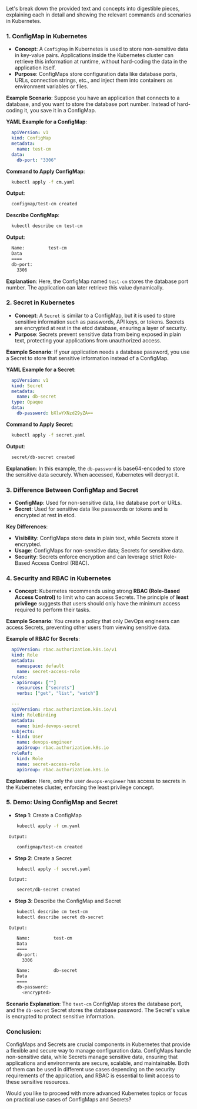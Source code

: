 Let's break down the provided text and concepts into digestible pieces, explaining each in detail and showing the relevant commands and scenarios in Kubernetes.

### 1. **ConfigMap in Kubernetes**
   - **Concept**: A `ConfigMap` in Kubernetes is used to store non-sensitive data in key-value pairs. Applications inside the Kubernetes cluster can retrieve this information at runtime, without hard-coding the data in the application itself.
   - **Purpose**: ConfigMaps store configuration data like database ports, URLs, connection strings, etc., and inject them into containers as environment variables or files.

   **Example Scenario**: Suppose you have an application that connects to a database, and you want to store the database port number. Instead of hard-coding it, you save it in a ConfigMap.
   
   **YAML Example for a ConfigMap**:
 ```yaml
   apiVersion: v1
   kind: ConfigMap
   metadata:
     name: test-cm
   data:
     db-port: "3306"
 ```

   **Command to Apply ConfigMap**:
 ```bash
   kubectl apply -f cm.yaml
 ```

   **Output**:
 ```bash
   configmap/test-cm created
 ```

   **Describe ConfigMap**:
 ```bash
   kubectl describe cm test-cm
 ```

   **Output**:
 ```bash
   Name:         test-cm
   Data
   ====
   db-port:
     3306
 ```

   **Explanation**: Here, the ConfigMap named `test-cm` stores the database port number. The application can later retrieve this value dynamically.

### 2. **Secret in Kubernetes**
   - **Concept**: A `Secret` is similar to a ConfigMap, but it is used to store sensitive information such as passwords, API keys, or tokens. Secrets are encrypted at rest in the etcd database, ensuring a layer of security.
   - **Purpose**: Secrets prevent sensitive data from being exposed in plain text, protecting your applications from unauthorized access.

   **Example Scenario**: If your application needs a database password, you use a Secret to store that sensitive information instead of a ConfigMap.

   **YAML Example for a Secret**:
 ```yaml
   apiVersion: v1
   kind: Secret
   metadata:
     name: db-secret
   type: Opaque
   data:
     db-password: bXlwYXNzd29yZA==
 ```

   **Command to Apply Secret**:
 ```bash
   kubectl apply -f secret.yaml
 ```

   **Output**:
 ```bash
   secret/db-secret created
 ```

   **Explanation**: In this example, the `db-password` is base64-encoded to store the sensitive data securely. When accessed, Kubernetes will decrypt it.

### 3. **Difference Between ConfigMap and Secret**
   - **ConfigMap**: Used for non-sensitive data, like database port or URLs.
   - **Secret**: Used for sensitive data like passwords or tokens and is encrypted at rest in etcd.

   **Key Differences**:
   - **Visibility**: ConfigMaps store data in plain text, while Secrets store it encrypted.
   - **Usage**: ConfigMaps for non-sensitive data; Secrets for sensitive data.
   - **Security**: Secrets enforce encryption and can leverage strict Role-Based Access Control (RBAC).

### 4. **Security and RBAC in Kubernetes**
   - **Concept**: Kubernetes recommends using strong **RBAC (Role-Based Access Control)** to limit who can access Secrets. The principle of **least privilege** suggests that users should only have the minimum access required to perform their tasks.
   
   **Example Scenario**: You create a policy that only DevOps engineers can access Secrets, preventing other users from viewing sensitive data.
   
   **Example of RBAC for Secrets**:
 ```yaml
   apiVersion: rbac.authorization.k8s.io/v1
   kind: Role
   metadata:
     namespace: default
     name: secret-access-role
   rules:
   - apiGroups: [""]
     resources: ["secrets"]
     verbs: ["get", "list", "watch"]

   ---
   apiVersion: rbac.authorization.k8s.io/v1
   kind: RoleBinding
   metadata:
     name: bind-devops-secret
   subjects:
   - kind: User
     name: devops-engineer
     apiGroup: rbac.authorization.k8s.io
   roleRef:
     kind: Role
     name: secret-access-role
     apiGroup: rbac.authorization.k8s.io
 ```

   **Explanation**: Here, only the user `devops-engineer` has access to secrets in the Kubernetes cluster, enforcing the least privilege concept.

### 5. **Demo: Using ConfigMap and Secret**
   - **Step 1**: Create a ConfigMap
 ```bash
     kubectl apply -f cm.yaml
 ```
     Output:
 ```bash
     configmap/test-cm created
 ```

   - **Step 2**: Create a Secret
 ```bash
     kubectl apply -f secret.yaml
 ```
     Output:
 ```bash
     secret/db-secret created
 ```

   - **Step 3**: Describe the ConfigMap and Secret
 ```bash
     kubectl describe cm test-cm
     kubectl describe secret db-secret
 ```
     Output:
 ```bash
     Name:         test-cm
     Data
     ====
     db-port:
       3306
 ```

 ```bash
     Name:         db-secret
     Data
     ====
     db-password:
       <encrypted>
 ```

   **Scenario Explanation**: The `test-cm` ConfigMap stores the database port, and the `db-secret` Secret stores the database password. The Secret's value is encrypted to protect sensitive information.

### Conclusion:
ConfigMaps and Secrets are crucial components in Kubernetes that provide a flexible and secure way to manage configuration data. ConfigMaps handle non-sensitive data, while Secrets manage sensitive data, ensuring that applications and environments are secure, scalable, and maintainable. Both of them can be used in different use cases depending on the security requirements of the application, and RBAC is essential to limit access to these sensitive resources.

Would you like to proceed with more advanced Kubernetes topics or focus on practical use cases of ConfigMaps and Secrets?